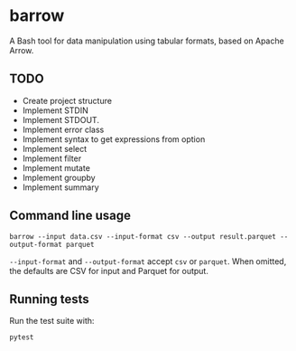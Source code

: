 # barrow
A Bash tool for data manipulation using tabular formats, based on Apache Arrow.
## TODO
- Create project structure
- Implement STDIN
- Implement STDOUT.
- Implement error class
- Implement syntax to get expressions from option
- Implement select
- Implement filter
- Implement mutate
- Implement groupby
- Implement summary

## Command line usage

```
barrow --input data.csv --input-format csv --output result.parquet --output-format parquet
```

`--input-format` and `--output-format` accept `csv` or `parquet`. When omitted, the
defaults are CSV for input and Parquet for output.

## Running tests

Run the test suite with:

```bash
pytest
```
